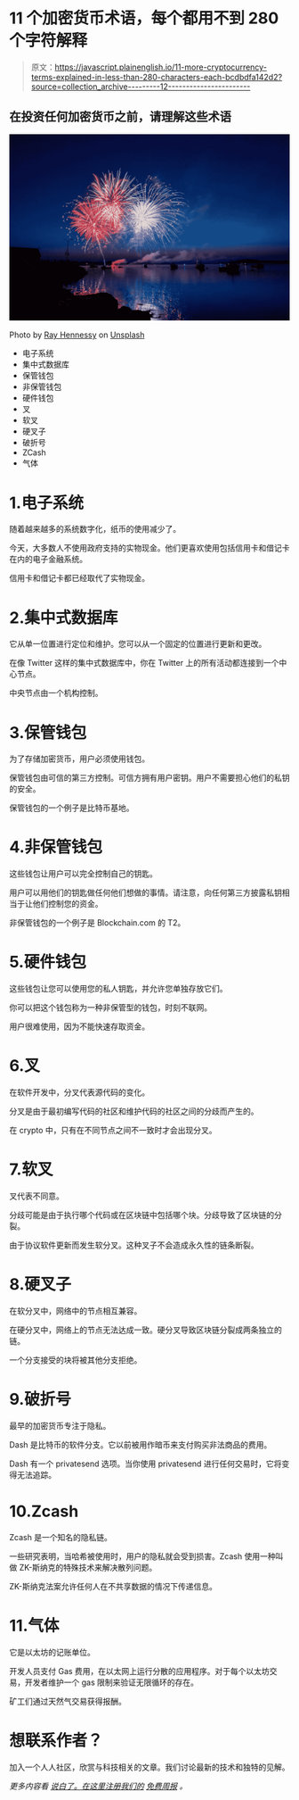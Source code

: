 # 11 个加密货币术语，每个都用不到 280 个字符解释

> 原文：<https://javascript.plainenglish.io/11-more-cryptocurrency-terms-explained-in-less-than-280-characters-each-bcdbdfa142d2?source=collection_archive---------12----------------------->

## 在投资任何加密货币之前，请理解这些术语

![](img/138554fa27680c0944896fe5c3f3a4d6.png)

Photo by [Ray Hennessy](https://unsplash.com/@rayhennessy?utm_source=medium&utm_medium=referral) on [Unsplash](https://unsplash.com?utm_source=medium&utm_medium=referral)

*   电子系统
*   集中式数据库
*   保管钱包
*   非保管钱包
*   硬件钱包
*   叉
*   软叉
*   硬叉子
*   破折号
*   ZCash
*   气体

# 1.电子系统

随着越来越多的系统数字化，纸币的使用减少了。

今天，大多数人不使用政府支持的实物现金。他们更喜欢使用包括信用卡和借记卡在内的电子金融系统。

信用卡和借记卡都已经取代了实物现金。

# 2.集中式数据库

它从单一位置进行定位和维护。您可以从一个固定的位置进行更新和更改。

在像 Twitter 这样的集中式数据库中，你在 Twitter 上的所有活动都连接到一个中心节点。

中央节点由一个机构控制。

# 3.保管钱包

为了存储加密货币，用户必须使用钱包。

保管钱包由可信的第三方控制。可信方拥有用户密钥。用户不需要担心他们的私钥的安全。

保管钱包的一个例子是比特币基地。

# 4.非保管钱包

这些钱包让用户可以完全控制自己的钥匙。

用户可以用他们的钥匙做任何他们想做的事情。请注意，向任何第三方披露私钥相当于让他们控制您的资金。

非保管钱包的一个例子是 Blockchain.com 的 T2。

# 5.硬件钱包

这些钱包让您可以使用您的私人钥匙，并允许您单独存放它们。

你可以把这个钱包称为一种非保管型的钱包，时刻不联网。

用户很难使用，因为不能快速存取资金。

# 6.叉

在软件开发中，分叉代表源代码的变化。

分叉是由于最初编写代码的社区和维护代码的社区之间的分歧而产生的。

在 crypto 中，只有在不同节点之间不一致时才会出现分叉。

# 7.软叉

叉代表不同意。

分歧可能是由于执行哪个代码或在区块链中包括哪个块。分歧导致了区块链的分裂。

由于协议软件更新而发生软分叉。这种叉子不会造成永久性的链条断裂。

# 8.硬叉子

在软分叉中，网络中的节点相互兼容。

在硬分叉中，网络上的节点无法达成一致。硬分叉导致区块链分裂成两条独立的链。

一个分支接受的块将被其他分支拒绝。

# 9.破折号

最早的加密货币专注于隐私。

Dash 是比特币的软件分支。它以前被用作暗币来支付购买非法商品的费用。

Dash 有一个 privatesend 选项。当你使用 privatesend 进行任何交易时，它将变得无法追踪。

# 10.Zcash

Zcash 是一个知名的隐私链。

一些研究表明，当哈希被使用时，用户的隐私就会受到损害。Zcash 使用一种叫做 ZK-斯纳克的特殊技术来解决散列问题。

ZK-斯纳克法案允许任何人在不共享数据的情况下传递信息。

# 11.气体

它是以太坊的记账单位。

开发人员支付 Gas 费用，在以太网上运行分散的应用程序。对于每个以太坊交易，开发者维护一个 gas 限制来验证无限循环的存在。

矿工们通过天然气交易获得报酬。

# 想联系作者？

加入一个人人社区，欣赏与科技相关的文章。我们讨论最新的技术和独特的见解。

*更多内容看* [*说白了。在这里注册我们的*](http://plainenglish.io/) [*免费周报*](http://newsletter.plainenglish.io/) *。*